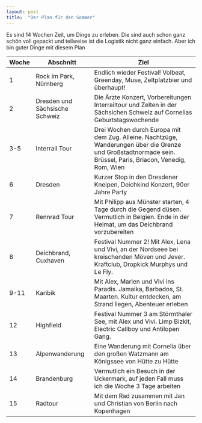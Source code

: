 ```yaml
---
layout: post
title:  "Der Plan für den Sommer"
---
```


Es sind 14 Wochen Zeit, um Dinge zu erleben. Die sind auch schon ganz schön voll gepackt und teilweise ist die Logistik nicht ganz einfach. Aber ich bin guter Dinge mit diesem Plan 

| Woche | Abschnitt | Ziel |
| -- | -- | -- |
| 1 | Rock im Park, Nürnberg | Endlich wieder Festival! Volbeat, Greenday, Muse, Zeltplatzbier und überhaupt! |
| 2 | Dresden und Sächsische Schweiz | Die Ärzte Konzert, Vorbereitungen Interrailtour und Zelten in der Sächsichen Schweiz auf Cornelias Geburtstagswochende |
| 3-5 | Interrail Tour | Drei Wochen durch Europa mit dem Zug. Alleine. Nachtzüge, Wanderungen über die Grenze und Großstadtnormade sein. Brüssel, Paris, Briacon, Venedig, Rom, Wien |
| 6 | Dresden | Kurzer Stop in den Dresdener Kneipen, Deichkind Konzert, 90er Jahre Party |
| 7 | Rennrad Tour | Mit Philipp aus Münster starten, 4 Tage durch die Gegend düsen. Vermutlich in Belgien. Ende in der Heimat, um das Deichbrand vorzubereiten |
| 8 | Deichbrand, Cuxhaven | Festival Nummer 2! Mit Alex, Lena und Vivi, an der Nordseee bei kreischenden Möven und Jever. Kraftclub, Dropkick Murphys und Le Fly. |
| 9-11 | Karibik | Mit Alex, Marlen und Vivi ins Paradis. Jamaika, Barbados, St. Maarten. Kultur entdecken, am Strand liegen, Abenteuer erleben |
| 12 | Highfield | Festival Nummer 3 am Störmthaler See, mit Alex und Vivi. Limp Bizkit, Electric Callboy und Antilopen Gang. |
| 13 | Alpenwanderung | Eine Wanderung mit Cornelia über den großen Watzmann am Königssee von Hütte zu Hütte |
| 14 | Brandenburg | Vermutlich ein Besuch in der Uckermark, auf jeden Fall muss ich die Woche 3 Tage arbeiten |
| 15 | Radtour | Mit dem Rad zusammen mit Jan und Christian von Berlin nach Kopenhagen |
